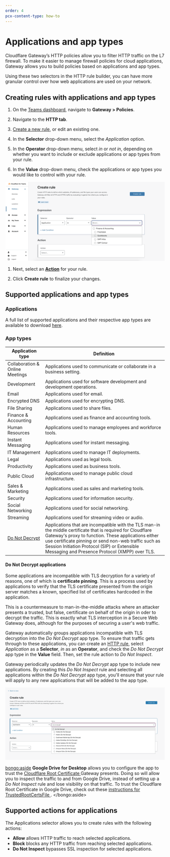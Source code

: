 ```yaml
---
order: 4
pcx-content-type: how-to
---
```


# Applications and app types

Cloudflare Gateway’s HTTP policies allow you to filter HTTP traffic on the L7 firewall. To make it easier to manage firewall policies for cloud applications, Gateway allows you to build policies based on applications and app types.

Using these two selectors in the HTTP rule builder, you can have more granular control over how web applications are used on your network.

## Creating rules with applications and app types

1. On the [Teams dashboard](http://dash.teams.cloudflare.com), navigate to **Gateway > Policies**.

1. Navigate to the **HTTP tab**.

1. [Create a new rule](/policies/filtering/http-policies/policy-management#create-your-first-http-policy), or edit an existing one.

1. In the **Selector** drop-down menu, select the _Application_ option.

1. In the **Operator** drop-down menu, select _in_ or _not in_, depending on whether you want to include or exclude applications or app types from your rule.

1. In the **Value** drop-down menu, check the applications or app types you would like to control with your rule.

![Applications](../../../static/documentation/policies/http-applications-operator-value.png)

1. Next, select an **[Action](#supported-actions-for-applications)** for your rule.

1. Click **Create rule** to finalize your changes.

## Supported applications and app types

### Applications

A full list of supported applications and their respective app types are available to download [here](../../../static/documentation/applications.csv).

### App types

<TableWrap>

| Application type                               | Definition                                                                                                                                                                                                                                                                                                                    |
| ---------------------------------------------- | ----------------------------------------------------------------------------------------------------------------------------------------------------------------------------------------------------------------------------------------------------------------------------------------------------------------------------- |
| Collaboration & Online Meetings                | Applications used to communicate or collaborate in a business setting.                                                                                                                                                                                                                                                        |
| Development                                    | Applications used for software development and development operations.                                                                                                                                                                                                                                                        |
| Email                                          | Applications used for email.                                                                                                                                                                                                                                                                                                  |
| Encrypted DNS                                  | Applications used for encrypting DNS.                                                                                                                                                                                                                                                                                         |
| File Sharing                                   | Applications used to share files.                                                                                                                                                                                                                                                                                             |
| Finance & Accounting                           | Applications used as finance and accounting tools.                                                                                                                                                                                                                                                                            |
| Human Resources                                | Applications used to manage employees and workforce tools.                                                                                                                                                                                                                                                                    |
| Instant Messaging                              | Applications used for instant messaging.                                                                                                                                                                                                                                                                                      |
| IT Management                                  | Applications used to manage IT deployments.                                                                                                                                                                                                                                                                                   |
| Legal                                          | Applications used as legal tools.                                                                                                                                                                                                                                                                                             |
| Productivity                                   | Applications used as business tools.                                                                                                                                                                                                                                                                                          |
| Public Cloud                                   | Applications used to manage public cloud infrastructure.                                                                                                                                                                                                                                                                      |
| Sales & Marketing                              | Applications used as sales and marketing tools.                                                                                                                                                                                                                                                                               |
| Security                                       | Applications used for information security.                                                                                                                                                                                                                                                                                   |
| Social Networking                              | Applications used for social networking.                                                                                                                                                                                                                                                                                      |
| Streaming                                      | Applications used for streaming video or audio.                                                                                                                                                                                                                                                                               |
| [Do Not Decrypt](#do-not-decrypt-applications) | Applications that are incompatible with the TLS man-in the middle certificate that is required for Cloudflare Gateway's proxy to function. These applications either use certificate pinning or send non-web traffic such as Session Initiation Protocol (SIP) or Extensible Messaging and Presence Protocol (XMPP) over TLS. |

</TableWrap>

#### Do Not Decrypt applications

Some applications are incompatible with TLS decryption for a variety of reasons, one of which is **certificate pinning**. This is a process used by applications to verify that the TLS certificate presented from the origin server matches a known, specified list of certificates hardcoded in the application.

This is a countermeasure to man-in-the-middle attacks where an attacker presents a trusted, but false, certificate on behalf of the origin in oder to decrypt the traffic. This is exactly what TLS interception in a Secure Web Gateway does, although for the purposes of securing a user's web traffic.

Gateway automatically groups applications incompatible with TLS decryption into the _Do Not Decrypt_ app type. To ensure that traffic gets through to these applications, you can create an [HTTP rule](/policies/filtering/http-policies/application-app-types), select _Application_ as a **Selector**, _in_ as an **Operator**, and check the _Do Not Decrypt_ app type in the **Value** field. Then, set the rule action to _Do Not Inspect_.

Gateway periodically updates the _Do Not Decrypt_ app type to include new applications. By creating this _Do Not Inspect_ rule and selecting all applications within the _Do Not Decrypt_ app type, you'll ensure that your rule will apply to any new applications that will be added to the app type.

![Do not decrypt HTTP rule](../../../static/documentation/faq/do-not-decrypt.png)

<bongo:aside>
<b>Google Drive for Desktop</b> allows you to configure the app to trust the <a href="/connections/connect-devices/warp/install-cloudflare-cert">
  Cloudflare Root Certificate
</a> Gateway presents. Doing so will allow you to inspect the traffic to and from Google Drive, instead
of setting up a <i>Do Not Inspect</i> rule and lose visibility on that traffic. To trust the Cloudflare
Root Certificate in Google Drive, check out these <a href="https://support.google.com/a/answer/7644837">
  instructions for TrustedRootCertsFile
</a>
.
</bongo:aside>

## Supported actions for applications

The Applications selector allows you to create rules with the following actions:

- **Allow** allows HTTP traffic to reach selected applications.
- **Block** blocks any HTTP traffic from reaching selected applications.
- **Do Not Inspect** bypasses SSL inspection for selected applications.
